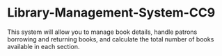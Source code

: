# Library-Management-System-CC9
This system will allow you to manage book details, handle patrons borrowing and returning books, and calculate the total number of books available in each section.
